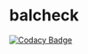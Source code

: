 # balcheck
[![Codacy Badge](https://api.codacy.com/project/badge/Grade/ca160b23d9f44825a0f89761d0441861)](https://app.codacy.com/gh/alexandereric995/balcheck?utm_source=github.com&utm_medium=referral&utm_content=alexandereric995/balcheck&utm_campaign=Badge_Grade)